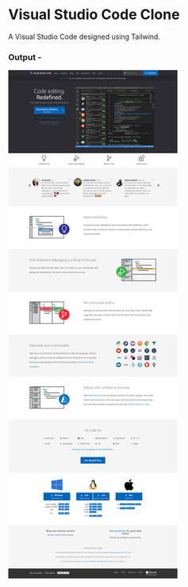 # Visual Studio Code Clone

A Visual Studio Code designed using Tailwind.

### Output -

![Output Image](./output.png)